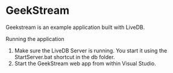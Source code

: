 GeekStream
==========

Geekstream is an example application built with LiveDB. 

Running the application
1. Make sure the LiveDB Server is running. You start it using the StartServer.bat shortcut in the db folder.
2. Start the GeekStream web app from within Visual Studio.
